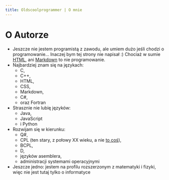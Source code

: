 ```yaml
---
title: Oldscoolprogrammer | O mnie
---
```


# O Autorze
- Jeszcze nie jestem programistą z zawodu, ale umiem dużo jeśli chodzi o programowanie... Inaczej bym tej strony nie napisał :)
Chociaż w sumie [HTML](https://pl.wikipedia.org/wiki/HTML), ani [Markdown](https://pl.wikipedia.org/wiki/Markdown) to nie programowanie.
- Najbardziej znam się na językach:
  - C,
  - C++,
  - HTML,
  - CSS,
  - Markdown,
  - C#,
  - oraz Fortran
- Strasznie nie lubię języków:
  - Java,
  - JavaScript
  - i Python
- Rozwijam się w kierunku:
  - Q#,
  - CPL (ten stary, z połowy XX wieku, a nie [to coś](https://cplcode.net)),
  - BCPL,
  - D,
  - języków asemblera,
  - administracji systemami operacyjnymi
- Jeszcze jedno: jestem na profilu rozszerzonym z matematyki i fizyki, więc nie jest tutaj tylko o informatyce
